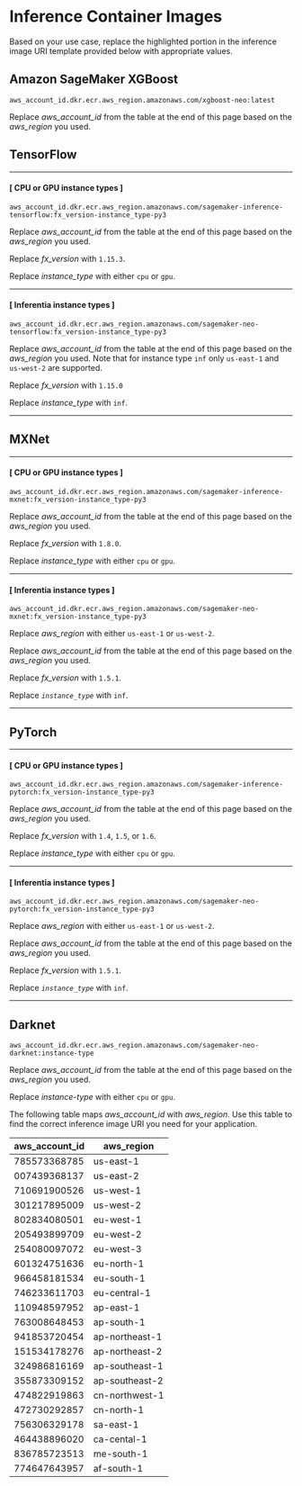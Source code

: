 # Inference Container Images<a name="neo-deployment-hosting-services-container-images"></a>

Based on your use case, replace the highlighted portion in the inference image URI template provided below with appropriate values\. 

## Amazon SageMaker XGBoost<a name="inference-container-collapse-xgboost"></a>

```
aws_account_id.dkr.ecr.aws_region.amazonaws.com/xgboost-neo:latest
```

Replace *aws\_account\_id* from the table at the end of this page based on the *aws\_region* you used\.

## TensorFlow<a name="inference-container-collapse-tf"></a>

------
#### [ CPU or GPU instance types ]

```
aws_account_id.dkr.ecr.aws_region.amazonaws.com/sagemaker-inference-tensorflow:fx_version-instance_type-py3
```

Replace *aws\_account\_id* from the table at the end of this page based on the *aws\_region* you used\. 

Replace *fx\_version* with `1.15.3`\. 

Replace *instance\_type* with either `cpu` or `gpu`\. 

------
#### [ Inferentia instance types ]

```
aws_account_id.dkr.ecr.aws_region.amazonaws.com/sagemaker-neo-tensorflow:fx_version-instance_type-py3
```

Replace *aws\_account\_id* from the table at the end of this page based on the *aws\_region* you used\. Note that for instance type `inf` only `us-east-1` and `us-west-2` are supported\.

Replace *fx\_version* with `1.15.0`

Replace *instance\_type* with `inf`\.

------

## MXNet<a name="inference-container-collapse-mxnet"></a>

------
#### [ CPU or GPU instance types ]

```
aws_account_id.dkr.ecr.aws_region.amazonaws.com/sagemaker-inference-mxnet:fx_version-instance_type-py3
```

Replace *aws\_account\_id* from the table at the end of this page based on the *aws\_region* you used\. 

Replace *fx\_version* with `1.8.0`\. 

Replace *instance\_type* with either `cpu` or `gpu`\. 

------
#### [ Inferentia instance types ]

```
aws_account_id.dkr.ecr.aws_region.amazonaws.com/sagemaker-neo-mxnet:fx_version-instance_type-py3
```

Replace *aws\_region* with either `us-east-1` or `us-west-2`\. 

Replace *aws\_account\_id* from the table at the end of this page based on the *aws\_region* you used\. 

Replace *fx\_version* with `1.5.1`\. 

Replace *`instance_type`* with `inf`\.

------

## PyTorch<a name="inference-container-collapse-pytorch"></a>

------
#### [ CPU or GPU instance types ]

```
aws_account_id.dkr.ecr.aws_region.amazonaws.com/sagemaker-inference-pytorch:fx_version-instance_type-py3
```

Replace *aws\_account\_id* from the table at the end of this page based on the *aws\_region* you used\. 

Replace *fx\_version* with `1.4`, `1.5`, or `1.6`\.

Replace *instance\_type* with either `cpu` or `gpu`\. 

------
#### [ Inferentia instance types ]

```
aws_account_id.dkr.ecr.aws_region.amazonaws.com/sagemaker-neo-pytorch:fx_version-instance_type-py3
```

Replace *aws\_region* with either `us-east-1` or `us-west-2`\. 

Replace *aws\_account\_id* from the table at the end of this page based on the *aws\_region* you used\. 

Replace *fx\_version* with `1.5.1`\. 

Replace *`instance_type`* with `inf`\.

------

## Darknet<a name="inference-container-collapse-darknet"></a>

```
aws_account_id.dkr.ecr.aws_region.amazonaws.com/sagemaker-neo-darknet:instance-type
```

Replace *aws\_account\_id* from the table at the end of this page based on the *aws\_region* you used\.

Replace *instance\-type* with either `cpu` or `gpu`\.

The following table maps *aws\_account\_id* with *aws\_region*\. Use this table to find the correct inference image URI you need for your application\. 


| aws\_account\_id | aws\_region | 
| --- | --- | 
| 785573368785 | us\-east\-1 | 
| 007439368137 | us\-east\-2 | 
| 710691900526 | us\-west\-1 | 
| 301217895009 | us\-west\-2 | 
| 802834080501 | eu\-west\-1 | 
| 205493899709 | eu\-west\-2 | 
| 254080097072 | eu\-west\-3 | 
| 601324751636 | eu\-north\-1 | 
| 966458181534 | eu\-south\-1 | 
| 746233611703 | eu\-central\-1 | 
| 110948597952 | ap\-east\-1 | 
| 763008648453 | ap\-south\-1 | 
| 941853720454 | ap\-northeast\-1 | 
| 151534178276 | ap\-northeast\-2 | 
| 324986816169 | ap\-southeast\-1 | 
| 355873309152 | ap\-southeast\-2 | 
| 474822919863 | cn\-northwest\-1 | 
| 472730292857 | cn\-north\-1 | 
| 756306329178 | sa\-east\-1 | 
| 464438896020 | ca\-cental\-1 | 
| 836785723513 | me\-south\-1 | 
| 774647643957 | af\-south\-1 | 